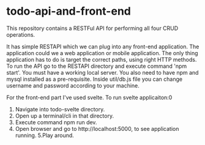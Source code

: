# todo-api-and-front-end
This repository contains a RESTFul API for performing all four CRUD operations.

It has simple RESTAPI which we can plug into any front-end application.
The application could we a web application or mobile application.
The only thing application has to do is target the correct paths, using right HTTP methods.
To run the API go to the RESTAPI directory and execute command 'npm start'.
You must have a working local server.
You also need to have npm and mysql installed as a pre-requisite.
Inside util/db.js file you can change username and password according to your machine.

For the front-end part I've used svelte.
To run svelte applicaiton:0
1. Navigate into todo-svelte directory.
2. Open up a terminal/cli in that directory.
3. Execute command npm run dev.
4. Open browser and go to http://localhost:5000, to see application running.
5.Play around.
